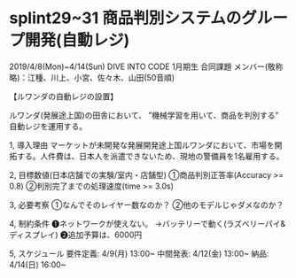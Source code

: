 # splint29~31 商品判別システムのグループ開発(自動レジ)


2019/4/8(Mon)~4/14(Sun)
DIVE INTO CODE 1月期生 合同課題
メンバー(敬称略)：江種、川上、小宮、佐々木、山田(50音順)

【ルワンダの自動レジの設置】

ルワンダ(発展途上国)の田舎において、
”機械学習を用いて、商品を判別する” 自動レジを運用する。

1, 導入理由
マーケットが未開発な発展開発途上国ルワンダにおいて、市場を開拓する。人件費は、日本人を派遣できないため、現地の警備員を1名雇用する。

2, 目標数値(日本店舗での実験/室内・店舗型)
①商品判別正答率(Accuracy >= 0.8)
②判別完了までの処理速度(time >= 3.0s)

3, 必要考察
①なんでそのレイヤー数なのか？
②他のモデルじゃダメなのか？

4, 制約条件
❶ネットワークが使えない。
→バッテリーで動く(ラズベリーパイ&ディスプレイ)
❷追加予算は、6000円

5, スケジュール
要件定義: 4/9(月) 13:00~
中間発表: 4/12(金) 13:00~
納品: 4/14(日) 16:00~


